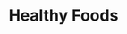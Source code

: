 ---
title: "Healthy Foods"
title_fr: "French Healthy Foods"
service_content: "Even the all-powerful Pointing has no control about the blind texts it is an almost unorthographic."
service_content_fr: "French Even the all-powerful Pointing has no control about the blind texts it is an almost unorthographic."
icon_image: "https://cdn-icons-png.flaticon.com/128/3768/3768532.png"
type: "service"
---
